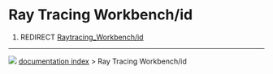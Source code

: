 # Ray Tracing Workbench/id
1.  REDIRECT [Raytracing_Workbench/id](Raytracing_Workbench/id.md)



---
![](images/Button_right.svg) [documentation index](../README.md) > Ray Tracing Workbench/id
